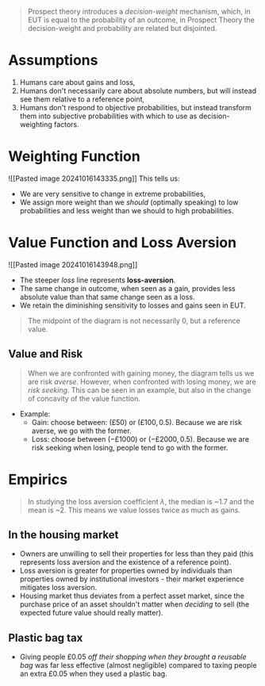 >Prospect theory introduces a *decision-weight* mechanism, which, in EUT is equal to the probability of an outcome, in Prospect Theory the decision-weight and probability are related but disjointed.
# Assumptions
1. Humans care about gains and loss,
2. Humans don't necessarily care about absolute numbers, but will instead see them relative to a reference point,
3. Humans don't respond to objective probabilities, but instead transform them into subjective probabilities with which to use as decision-weighting factors.
# Weighting Function
![[Pasted image 20241016143335.png]]
This tells us:
- We are very sensitive to change in extreme probabilities,
- We assign more weight than we *should* (optimally speaking) to low probabilities and less weight than we should to high probabilities.
# Value Function and Loss Aversion
![[Pasted image 20241016143948.png]]
- The steeper *loss* line represents **loss-aversion**.
- The same change in outcome, when seen as a gain, provides less absolute value than that same change seen as a loss.
- We retain the diminishing sensitivity to losses and gains seen in EUT.
>The midpoint of the diagram is not necessarily 0, but a reference value.
## Value and Risk
>When we are confronted with gaining money, the diagram tells us we are risk *averse*. However, when confronted with losing money, we are *risk seeking*. This can be seen in an example, but also in the change of concavity of the value function.
- Example:
	- Gain: choose between: $(£50) \text{ or }(£100,0.5)$. Because we are risk averse, we go with the former.
	- Loss: choose between $(-£1000) \text{  or }(-£2000,0.5)$. Because we are risk seeking when losing, people tend to go with the former.
# Empirics
>In studying the loss aversion coefficient $\lambda$, the median is ~1.7 and the mean is ~2. This means we value losses twice as much as gains.
## In the housing market
- Owners are unwilling to sell their properties for less than they paid (this represents loss aversion and the existence of a reference point).
- Loss aversion is greater for properties owned by individuals than properties owned by institutional investors - their market experience mitigates loss aversion.
- Housing market thus deviates from a perfect asset market, since the purchase price of an asset shouldn't matter when *deciding* to sell (the expected future value should really matter).
## Plastic bag tax
- Giving people £0.05 *off their shopping when they brought a reusable bag* was far less effective (almost negligible) compared to taxing people an extra £0.05 when they used a plastic bag.

